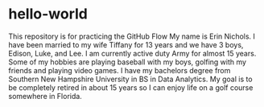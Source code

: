 # hello-world
This repository is for practicing the GitHub Flow
My name is Erin Nichols.  I have been married to my wife Tiffany for 13 years and we have 3 boys, Edison, Luke, and Lee.  I am currently active duty Army for almost 15 years.  Some of my hobbies are playing baseball with my boys, golfing with my friends and playing video games.  I have my bachelors degree from Southern New Hampshire University in BS in Data Analytics. My goal is to be completely retired in about 15 years so I can enjoy life on a golf course somewhere in Florida.
